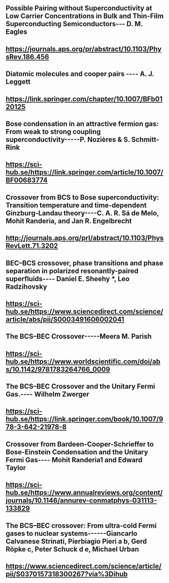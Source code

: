 
##  Possible Pairing without Superconductivity at Low Carrier Concentrations in Bulk and Thin-Film Superconducting Semiconductors---  D. M. Eagles
##  https://journals.aps.org/pr/abstract/10.1103/PhysRev.186.456

##  Diatomic molecules and cooper pairs ----  A. J. Leggett 
## https://link.springer.com/chapter/10.1007/BFb0120125

## Bose condensation in an attractive fermion gas: From weak to strong coupling superconductivity-----P. Nozières & S. Schmitt-Rink 
## https://sci-hub.se/https://link.springer.com/article/10.1007/BF00683774

## Crossover from BCS to Bose superconductivity: Transition temperature and time-dependent Ginzburg-Landau theory----C. A. R. Sá de Melo, Mohit Randeria, and Jan R. Engelbrecht
##  http://journals.aps.org/prl/abstract/10.1103/PhysRevLett.71.3202


## BEC–BCS crossover, phase transitions and phase separation in polarized resonantly-paired superfluids---- Daniel E. Sheehy *, Leo Radzihovsky
##  https://sci-hub.se/https://www.sciencedirect.com/science/article/abs/pii/S0003491606002041


##  The BCS–BEC Crossover-----Meera M. Parish
## https://sci-hub.se/https://www.worldscientific.com/doi/abs/10.1142/9781783264766_0009

## The BCS–BEC Crossover and the Unitary Fermi Gas.---- Wilhelm Zwerger
##  https://sci-hub.se/https://link.springer.com/book/10.1007/978-3-642-21978-8

## Crossover from Bardeen-Cooper-Schrieffer to Bose-Einstein Condensation and the Unitary Fermi Gas---- Mohit Randeria1 and Edward Taylor
##  https://sci-hub.se/https://www.annualreviews.org/content/journals/10.1146/annurev-conmatphys-031113-133829

## The BCS–BEC crossover: From ultra-cold Fermi gases to nuclear systems------Giancarlo Calvanese Strinati, Pierbiagio Pieri a b, Gerd Röpke c, Peter Schuck d e, Michael Urban
##   https://www.sciencedirect.com/science/article/pii/S0370157318300267?via%3Dihub
